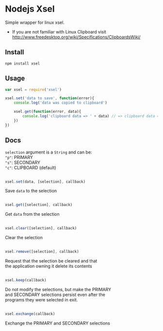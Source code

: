 # Nodejs Xsel

Simple wrapper for linux xsel.

* If you are not familiar with Linux Clipboard visit http://www.freedesktop.org/wiki/Specifications/ClipboardsWiki/

## Install
`npm install xsel`

## Usage

```js
var xsel = require('xsel')

xsel.set('data to save', function(error){
	console.log('data was copied to clipboard')

	xsel.get(function(error, data){
		console.log('clipboard data => ' + data) // => clipboard data => data to save
	})
})
```

## Docs

`selection` argument is a `String` and can be:  
`"p"`: PRIMARY  
`"s"`: SECONDARY  
`"c"`: CLIPBOARD (default)
<br><br>
```js
xsel.set(data, [selection], callback)
```
Save `data` to the selection
<br><br>
```js
xsel.get([selection], callback)
```
Get `data` from the selection
<br><br>
```js
xsel.clear([selection], callback)
```
Clear the selection
<br><br>
```js
xsel.remove([selection], callback)
```
Request that the selection be cleared and that  
the application owning it delete its contents
<br><br>
```js
xsel.keep(callback)
```
Do not modify the selections, but make the PRIMARY  
and SECONDARY selections persist even after the  
programs they were selected in exit.
<br><br>
```js
xsel.exchange(callback)
```
Exchange the PRIMARY and SECONDARY selections